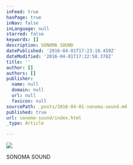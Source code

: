 ```yaml
---
inFeed: true
hasPage: true
inNav: false
inLanguage: null
starred: false
keywords: []
description: SONOMA SOUND
datePublished: '2016-04-01T17:23:10.459Z'
dateModified: '2016-04-01T17:22:58.378Z'
title: ''
author: []
authors: []
publisher:
  name: null
  domain: null
  url: null
  favicon: null
sourcePath: _posts/2016-04-01-sonoma-sound.md
published: true
url: sonoma-sound/index.html
_type: Article

---
```

![](https://the-grid-user-content.s3-us-west-2.amazonaws.com/d51729c2-ced0-4c12-9fe3-152ba09b4457.jpg)

SONOMA SOUND